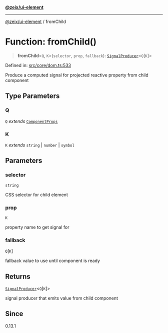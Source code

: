 [**@zeix/ui-element**](../README.md)

***

[@zeix/ui-element](../globals.md) / fromChild

# Function: fromChild()

> **fromChild**\<`Q`, `K`\>(`selector`, `prop`, `fallback`): [`SignalProducer`](../type-aliases/SignalProducer.md)\<`Q`\[`K`\]\>

Defined in: [src/core/dom.ts:533](https://github.com/zeixcom/ui-element/blob/fdee81c49c23952a5a7a3dbafc3562620a973123/src/core/dom.ts#L533)

Produce a computed signal for projected reactive property from child component

## Type Parameters

### Q

`Q` *extends* [`ComponentProps`](../type-aliases/ComponentProps.md)

### K

`K` *extends* `string` \| `number` \| `symbol`

## Parameters

### selector

`string`

CSS selector for child element

### prop

`K`

property name to get signal for

### fallback

`Q`\[`K`\]

fallback value to use until component is ready

## Returns

[`SignalProducer`](../type-aliases/SignalProducer.md)\<`Q`\[`K`\]\>

signal producer that emits value from child component

## Since

0.13.1
